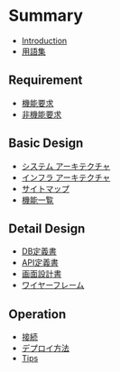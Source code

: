 # Summary

<!-- 仕様書作成の参考 -->
<!-- https://qiita.com/Saku731/items/741fcf0f40dd989ee4f8 -->
<!-- https://qiita.com/Naughty1029/items/96178d17c0232ef5a5ad -->

<!-- トップページ -->
* [Introduction](README.md)
* [用語集](00_introduction/ubiquitous.md)

## Requirement
* [機能要求](10_requirement/req_requirement.md)
* [非機能要求](10_requirement/req_nonfunctional_requirement.md)

## Basic Design
<!-- 基本設計 -->
* [システム アーキテクチャ](40_design/bd/architecture.md)
* [インフラ アーキテクチャ](40_design/bd/infra_architecture.md)
* [サイトマップ](40_design/bd/sitemap.md)
* [機能一覧](40_design/bd/function_list.md)


## Detail Design
<!-- 詳細設計 -->
* [DB定義書](40_design/dd/dd_entity_layout.md)
* [API定義書](40_design/dd/rest_api/index.md)
* [画面設計書](40_design/dd/screen_design.md)
* [ワイヤーフレーム](40_design/dd/wire_frame.md)
    <!-- * [sample](40_design/dd/rest_api/dd_rest_api_sample.md) -->

## Operation
<!-- 操作関連 -->
* [接続](50_operation/connect/connect_index.md)
* [デプロイ方法](50_operation/deploy/deploy_index.md)
* [Tips](50_operation/tips/tips_index.md)


